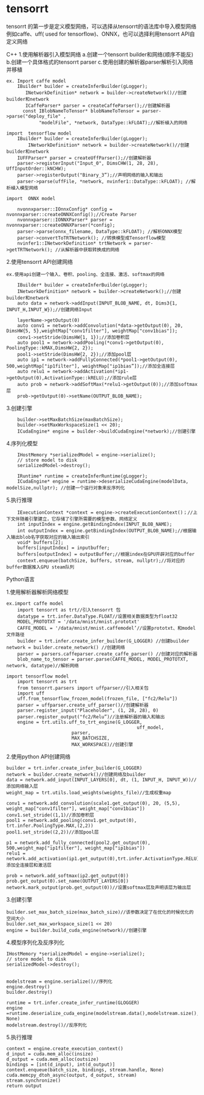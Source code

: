 # tensorrt
tensorrt 的第一步是定义模型网络，可以选择从tensorrt的语法库中导入模型网络例如caffe、uff( used for tensorflow)、ONNX，也可以选择利用tensorrt API自定义网络

C++
1.使用解析器引入模型网络
	a.创建一个tensorrt builder和网络(顺序不能反)
	b.创建一个具体格式的tensorrt parser
	c.使用创建的解析器parser解析引入网络并移植
	
	ex. Import caffe model
		IBuilder* builder = createInferBuilder(gLogger);
	       INetworkDefinition* network = builder->createNetwork()//创建builder和network
	       ICaffeParser* parser = createCaffeParser();//创建解析器
	      const IBlobNameToTensor* blobNameToTensor = parser->parse("deploy_file" ,
 	      		"modelFile", *network, DataType::kFLOAT);//解析植入的网络

	import  tensorflow model
		IBuilder* builder = createInferBuilder(gLogger);
	      	INetworkDefinition* network = builder->createNetwork()//创建builder和network
		IUFFParser* parser = createUffParser();//创建解析器
		parser->registerInput("Input_0", DimsCHW(1, 28, 28), UffInputOrder::kNCHW);
		parser->registerOutput("Binary_3”);//声明网络的输入和输出
		parser->parse(uffFile, *network, nvinfer1::DataType::kFLOAT); //解析植入模型网络

	import  ONNX model

		nvonnxparser::IOnnxConfig* config = nvonnxparser::createONNXConfig();//Create Parser
		nvonnxparser::IONNXParser* parser = nvonnxparser::createONNXParser(*config);
		parser->parse(onnx_filename, DataType::kFLOAT); //解析ONNX模型
		parser->convertToTRTNetwork(); //转换模型成Tensorflow模型
		nvinfer1::INetworkDefinition* trtNetwork = parser->getTRTNetwork(); //从解析器中获取转换成的网络 
2.使用tensorrt API创建网络
		
	ex.使用api创建一个输入、卷积、pooling、全连接、激活、softmax的网络

		IBuilder* builder = createInferBuilder(gLogger);
		INetworkDefinition* network = builder->createNetwork();//创建builder和network
		auto data = network->addInput(INPUT_BLOB_NAME, dt, Dims3{1, INPUT_H,INPUT_W});//创建网络Input
		
		layerName->getOutput(0)
		auto conv1 = network->addConvolution(*data->getOutput(0), 20, DimsHW{5, 5},weightMap["conv1filter"], weightMap["conv1bias"]);
		conv1->setStride(DimsHW{1, 1});//添加卷积层
		auto pool1 = network->addPooling(*conv1->getOutput(0), PoolingType::kMAX,DimsHW{2, 2});
		pool1->setStride(DimsHW{2, 2});//添加pool层
		auto ip1 = network->addFullyConnected(*pool1->getOutput(0), 500,weightMap["ip1filter"], weightMap["ip1bias”]);//添加全连接层
		auto relu1 = network->addActivation(*ip1->getOutput(0),ActivationType::kRELU);//添加rule层
		auto prob = network->addSoftMax(*relu1->getOutput(0));//添加softmax层
		prob->getOutput(0)->setName(OUTPUT_BLOB_NAME);

3.创建引擎

		builder->setMaxBatchSize(maxBatchSize);
		builder->setMaxWorkspaceSize(1 << 20);
		ICudaEngine* engine = builder->buildCudaEngine(*network);//创建引擎

4.序列化模型
		
		IHostMemory *serializedModel = engine->serialize();
		// store model to disk
		serializedModel->destroy();

		IRuntime* runtime = createInferRuntime(gLogger);
		ICudaEngine* engine = runtime->deserializeCudaEngine(modelData, modelSize,nullptr); //创建一个运行对象来反序列化
5.执行推理

		IExecutionContext *context = engine->createExecutionContext()；//上下文伴随着引擎建立，它存储了引擎所需要的模型参数、网络定义
		int inputIndex = engine.getBindingIndex(INPUT_BLOB_NAME);
		int outputIndex = engine.getBindingIndex(OUTPUT_BLOB_NAME);//根据输入输出blob名字获取对应的输入输出索引
		void* buffers[2];
		buffers[inputIndex] = inputbuffer;
		buffers[outputIndex] = outputBuffer;//根据index在GPU开辟对应的buffer
		context.enqueue(batchSize, buffers, stream, nullptr);//将对应的buffer数据推入GPU steam队列

Python语言

1.使用解析器解析网络模型

	ex.import caffe model
		import tensorrt as trt//引入tensorrt 包
		datatype = trt.infer.DataType.FLOAT//设置相关数据类型为float32
		MODEL_PROTOTXT = '/data/mnist/mnist.prototxt'
		CAFFE_MODEL = '/data/mnist/mnist.caffemodel’//设置prototxt、和model文件路径
		builder = trt.infer.create_infer_builder(G_LOGGER) //创建builder 		network = builder.create_network() //创建网络
		parser = parsers.caffeparser.create_caffe_parser() //创建对应的解析器
		blob_name_to_tensor = parser.parse(CAFFE_MODEL, MODEL_PROTOTXT, network, datatype)//解析网络
	
	import tensorflow model
		import tensorrt as trt
		from tensorrt.parsers import uffparser//引入相关包
		import uff
		uff.from_tensorflow_frozen_model(frozen_file, ["fc2/Relu"])
		parser = uffparser.create_uff_parser()//创建解析器
		parser.register_input("Placeholder", (1, 28, 28), 0)
		parser.register_output("fc2/Relu”)//注册解析器的输入和输出
		engine = trt.utils.uff_to_trt_engine(G_LOGGER,
                                     				uff_model,
							parser,
							MAX_BATCHSIZE,
							MAX_WORKSPACE)//创建引擎

2.使用python API创建网络

	builder = trt.infer.create_infer_builder(G_LOGGER)
	network = builder.create_network()//创建网络及builder
	data = network.add_input(INPUT_LAYERS[0], dt, (1, INPUT_H, INPUT_W))//添加网络输入层
	weight_map = trt.utils.load_weights(weights_file)//生成权重map

	conv1 = network.add_convolution(scale1.get_output(0), 20, (5,5), weight_map["conv1filter"], weight_map["conv1bias"]) 
	conv1.set_stride((1,1)//添加卷积层
	pool1 = network.add_pooling(conv1.get_output(0), trt.infer.PoolingType.MAX,(2,2))
	pool1.set_stride((2,2))//添加pool层
	
	p1 = network.add_fully_connected(pool2.get_output(0), 500,weight_map["ip1filter"], weight_map["ip1bias"])
	relu1 = network.add_activation(ip1.get_output(0),trt.infer.ActivationType.RELU)//添加全连接层和激活层
	
	prob = network.add_softmax(ip2.get_output(0))
	prob.get_output(0).set_name(OUTPUT_LAYERS[0])
	network.mark_output(prob.get_output(0))//设置softmax层及声明该层为输出层

3.创建引擎

	builder.set_max_batch_size(max_batch_size)//该参数决定了在优化的时候优化的空间大小
	builder.set_max_workspace_size(1 << 20)
	engine = builder.build_cuda_engine(network)//创建引擎

4.模型序列化及反序列化

	IHostMemory *serializedModel = engine->serialize();
	// store model to disk
	serializedModel->destroy();


	modelstream = engine.serialize()//序列化
	engine.destroy()
	builder.destroy()

	runtime = trt.infer.create_infer_runtime(GLOGGER)
	engine =runtime.deserialize_cuda_engine(modelstream.data(),modelstream.size(), None)
	modelstream.destroy()//反序列化
5.执行推理

	context = engine.create_execution_context()
	d_input = cuda.mem_alloc(insize)
	d_output = cuda.mem_alloc(outsize)
	bindings = [int(d_input), int(d_output)]
	context.enqueue(batch_size, bindings, stream.handle, None)
	cuda.memcpy_dtoh_async(output, d_output, stream)
	stream.synchronize()
	return output
